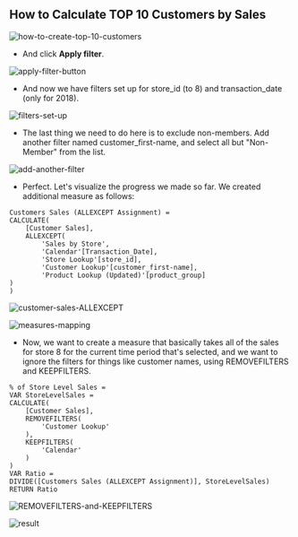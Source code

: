 ## How to Calculate TOP 10 Customers by Sales


![how-to-create-top-10-customers](/Table_pictures/how-to-create-top-10-customers.png "How to create TOP 10 customers")


- And click **Apply filter**.


![apply-filter-button](/Table_pictures/apply-filter-button.png "apply filter button")


- And now we have filters set up for store_id (to 8) and transaction_date (only for 2018).


![filters-set-up](/Table_pictures/filters-set-up.png "filters set up")


- The last thing we need to do here is to exclude non-members. Add another filter named customer_first-name, and select all but "Non-Member" from the list.


![add-another-filter](/Table_pictures/add-another-filter.png "add another filter")


- Perfect. Let's visualize the progress we made so far. We created additional measure as follows:


```
Customers Sales (ALLEXCEPT Assignment) = 
CALCULATE(
    [Customer Sales],
    ALLEXCEPT(
        'Sales by Store',
        'Calendar'[Transaction_Date],
        'Store Lookup'[store_id],
        'Customer Lookup'[customer_first-name],
        'Product Lookup (Updated)'[product_group]
)
)
```

![customer-sales-ALLEXCEPT](/Table_pictures/customer-sales-allexcept.png "customer sales ALLEXCEPT")


![measures-mapping](/Table_pictures/measures-mapping.png "measures mapping")


- Now, we want to create a measure that basically takes all of the sales for store 8 for the current time period that's selected, and we want to ignore the filters for things like customer names, using REMOVEFILTERS and KEEPFILTERS.


```
% of Store Level Sales = 
VAR StoreLevelSales =
CALCULATE(
    [Customer Sales],
    REMOVEFILTERS(
        'Customer Lookup'
    ),
    KEEPFILTERS(
        'Calendar'
    )
)
VAR Ratio =
DIVIDE([Customers Sales (ALLEXCEPT Assignment)], StoreLevelSales)
RETURN Ratio
```


![REMOVEFILTERS-and-KEEPFILTERS](/Table_pictures/REMOVEFILTERS-and-KEEPFILTERS.png "REMOVEFILTERS and KEEPFILTERS")


![result](/Table_pictures/result.png "result")


